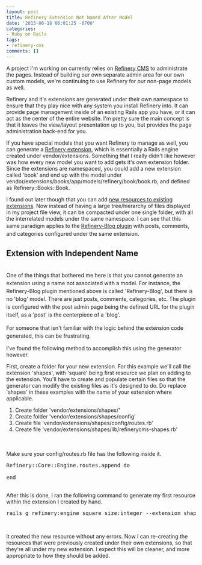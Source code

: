 ```yaml
---
layout: post
title: Refinery Extension Not Named After Model
date: '2013-06-18 06:01:25 -0700'
categories:
- Ruby on Rails
tags:
- refinery-cms
comments: []
---
```

<p>A project I'm working on currently relies on <a href="http://refinerycms.com/" target="_blank">Refinery CMS</a> to administrate the pages. Instead of building our own separate admin area for our own custom models, we're continuing to use Refinery for our non-page models as well.</p>
<p>Refinery and it's extensions are generated under their own namespace to ensure that they play nice with any system you install Refinery into. It can provide page management inside of an existing Rails app you have, or it can act as the center of the entire website. I'm pretty sure the main concept is that it leaves the view/layout presentation up to you, but provides the page administration back-end for you.</p>
<p>If you have special models that you want Refinery to manage as well, you can generate a <a href="http://refinerycms.com/guides/getting-started#extending-refinery-with-your-first-engine" target="_blank">Refinery extension</a>, which is essentially a Rails engine created under vendor/extensions. Something that I really didn't like however was how every new model you want to add gets it's own extension folder. Since the extensions are namespaced, you could add a new extension called 'book' and end up with the model under vendor/extensions/books/app/models/refinery/book/book.rb, and defined as Refinery::Books::Book.</p>
<p>I found out later though that you can add <a href="http://refinerycms.com/guides/multiple-resources-in-an-extension" target="_blank">new resources to existing extensions</a>. Now instead of having a large tree/hierarchy of files displayed in my project file view, it can be compacted under one single folder, with all the interrelated models under the same namespace. I can see that this same paradigm applies to the <a href="https://github.com/refinery/refinerycms-blog" target="_blank">Refinery-Blog plugin</a> with<span style="line-height: 21px;"> posts, comments, and categories configured under the same extension.</span></p>
<h2>Extension with Independent Name</h2><br />
<span style="line-height: 21px;">One of the things that bothered me here is that you cannot generate an extension using a name not associated with a model. For instance, the Refinery-Blog plugin mentioned above is called 'Refinery-Blog', but there is no 'blog' model. There are just posts, comments, categories, etc. The plugin is configured with the post admin page being the defined URL for the plugin itself, as a 'post' is the centerpiece of a 'blog'.</span></p>
<p><span style="line-height: 21px;">For someone that isn't familiar with the logic behind the extension code generated, this can be frustrating.</span></p>
<p>I've found the following method to accomplish this using the generator however.</p>
<p>First, create a folder for your new extension. For this example we'll call the extension 'shapes', with 'square' being first resource we plan on adding to the extension. You'll have to create and populate certain files so that the generator can modify the existing files as it's designed to do. Do replace 'shapes' in these examples with the name of your extension where applicable.</p>
<ol>
<li>Create folder 'vendor/extensions/shapes/'</li>
<li>Create folder 'vendor/extensions/shapes/config'</li>
<li>Create file 'vendor/extensions/shapes/config/routes.rb'</li>
<li>Create file 'vendor/extensions/shapes/lib/refinerycms-shapes.rb'</li><br />
</ol><br />
Make sure your config/routes.rb file has the following inside it.</p>
<pre class="brush:ruby">Refinery::Core::Engine.routes.append do<br />
end</pre><br />
After this is done, I ran the following command to generate my first resource within the extension I created by hand.</p>
<pre class="brush:shell">rails g refinery:engine square size:integer --extension shapes --namespace shapes</pre><br />
 </p>
<p>It created the new resource without any errors. Now I can re-creating the resources that were previously created under their own extensions, so that they're all under my new extension. I expect this will be cleaner, and more appropriate to how they should be added.</p>
<p> </p>
